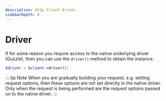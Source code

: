 ```yaml
---
description: Http Client Driver
sidebarDepth: 0
---
```


# Driver

If for some reason you require access to the native underlying driver (Guzzle), then you can use the `driver()` method to obtain the instance.

```php
$driver = $client->driver();
```

::: tip Note
When you are gradually building your request, e.g. setting request options, then these options are not set directly in the native driver.
Only when the request is being performed are the request options passed on to the native driver.
:::

